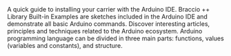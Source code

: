 <EssentialsColumn title="First Steps">
    <EssentialElement link="/software/ide-v1/installing-mbed-os-nano-boards" title="Quickstart Guide" type="getting-started">
        A quick guide to installing your carrier with the Arduino IDE.
    </EssentialElement>

</EssentialsColumn>

<EssentialsColumn title="Suggested Libraries">
    <EssentialElement link="https://github.com/arduino-libraries/Arduino_Braccio_plusplus" title="Braccio ++" type="library">
        Braccio ++ Library
    </EssentialElement>

</EssentialsColumn>

<EssentialsColumn title="Arduino Basics">
    <EssentialElement link="/built-in-examples/" title="Built-in Examples" type="resource">
        Built-in Examples are sketches included in the Arduino IDE and demonstrate all basic Arduino commands. 
    </EssentialElement>
    <EssentialElement link="/learn" title="Learn" type="resource">
        Discover interesting articles, principles and techniques related to the Arduino ecosystem.
    </EssentialElement>
    <EssentialElement link="https://www.arduino.cc/reference/en/" title="Language Reference" type="resource">
        Arduino programming language can be divided in three main parts: functions, values (variables and constants), and structure.
    </EssentialElement>
</EssentialsColumn>